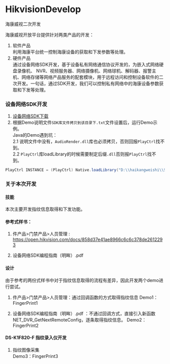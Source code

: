 # HikvisionDevelop
海康威视二次开发

海康威视开放平台提供针对两类产品的开发：  
1. 软件产品  
利用海康平台统一控制海康设备的获取和下发参数等处理。
2. 硬件产品  
通过设备网络SDK开发，基于设备私有网络通信协议开发的，为嵌入式网络硬盘录像机、 NVR、视频服务器、网络摄像机、网络球机、解码器、报警主机、网络存储等网络产品服务的配套模块，用于远程访问和控制设备软件的二次开发。一句话，通过SDK开发，我们可以控制私有网络中的海康设备参数获取和下发等处理。

### 设备网络SDK开发
1. [设备网络SDK下载](https://open.hikvision.com/download/5cda567cf47ae80dd41a54b3?type=10)
2. 根据Demo说明文件`SDK库文件拷贝到该目录下.txt`文件设置后，运行Demo示例。  
Java的Demo遇到坑：  
2.1 说明文件中没有，`AudioRender.dll`库也必须拷贝，否则回报`PlayCtrl`找不到。  
2.2 `PlayCtrl`库loadLibrary的时候需要制定后缀`.dll`否则报`PlayCtrl`找不到。
```java
PlayCtrl INSTANCE = (PlayCtrl) Native.loadLibrary("D:\\haikangweishi\\SDK\\PlayCtrl.dll",PlayCtrl.class);
```

### 关于本次开发
#### 技能
本次主要开发指纹信息取得和下发功能。  

#### 参考式样书：  
1. 件产品>门禁产品>人员管理 : https://open.hikvision.com/docs/858d37e41ae8966c6c6c378de2612293

2. 设备网络SDK编程指南（明眸）.pdf

#### 设计
由于参考的两份式样书中对于指纹信息取得的流程有差异，因此开发两个demo进行尝试。

1. 件产品>门禁产品>人员管理：通过回调函数的方式取得指纹信息
Demo1：FingerPrint1

2. 设备网络SDK编程指南（明眸）.pdf ：不通过回调方式，直接引入新函数NET_DVR_GetNextRemoteConfig，逐条取得指纹信息。
Demo2：FingerPrint2

#### DS-K1F820-F 指纹录入仪开发
1. 指纹图像采集  
Demo3：FingerPrint3



